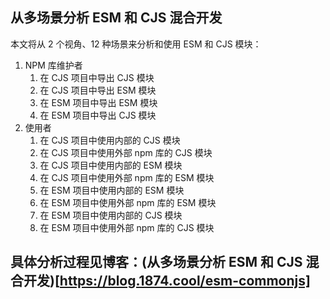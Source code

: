 ## 从多场景分析 ESM 和 CJS 混合开发
本文将从 2 个视角、12 种场景来分析和使用 ESM 和 CJS 模块：

1. NPM 库维护者
    1. 在 CJS 项目中导出 CJS 模块
    2. 在 CJS 项目中导出 ESM 模块
    3. 在 ESM 项目中导出 ESM 模块
    4. 在 ESM 项目中导出 CJS 模块
2. 使用者
    1. 在 CJS 项目中使用内部的 CJS 模块
    2. 在 CJS 项目中使用外部 npm 库的 CJS 模块
    3. 在 CJS 项目中使用内部的 ESM 模块
    4. 在 CJS 项目中使用外部 npm 库的 ESM 模块
    5. 在 ESM 项目中使用内部的 ESM 模块
    6. 在 ESM 项目中使用外部 npm 库的 ESM 模块
    7. 在 ESM 项目中使用内部的 CJS 模块
    8. 在 ESM 项目中使用外部 npm 库的 CJS 模块

## 具体分析过程见博客：(从多场景分析 ESM 和 CJS 混合开发)[https://blog.1874.cool/esm-commonjs]
